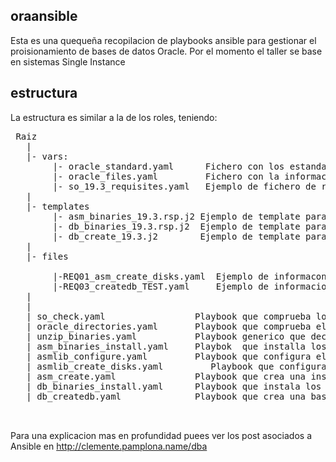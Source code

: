 ## oraansible

Esta es una quequeña recopilacion de playbooks ansible para gestionar el proisionamiento de bases de datos Oracle.
Por el momento el taller se base en sistemas Single Instance

## estructura
La estructura es similar a la de los roles, teniendo:
<pre>
 Raiz
   |
   |- vars:
        |- oracle_standard.yaml      Fichero con los estandares del departamento
        |- oracle_files.yaml         Fichero con la informacion fisica de los binarios 
        |- so_19.3_requisites.yaml   Ejemplo de fichero de requisitos de S.O para oracle 19.3
   |
   |- templates
        |- asm_binaries_19.3.rsp.j2 Ejemplo de template para la instalacion de binarios de asm la version 19.3
        |- db_binaries_19.3.rsp.j2  Ejemplo de template para la instalacion de binarios de binarios  la version 19.3
        |- db_create_19.3.j2        Ejemplo de template para la icreacion de una base datos Single instance version 19.3
   |
   |- files

        |-REQ01_asm_create_disks.yaml  Ejemplo de informacon de  provisionamiento de discos para el ASM 
        |-REQ03_createdb_TEST.yaml     Ejemplo de informacion de provisionamiento de  una base de datos 
   |  
   |  
   | so_check.yaml                 Playbook que comprueba los prerrequisitos del sistema operativo  
   | oracle_directories.yaml       Playbook que comprueba el arbol de directorios de oracle
   | unzip_binaries.yaml           Playbook generico que decomprime zips
   | asm_binaries_install.yaml     Playbok  que installa los binarios de ASM  y registra el oracle restart sin ASM
   | asmlib_configure.yaml         Playbook que configura el asmlib
   | asmlib_create_disks.yaml         Playbook que configura los discos de ASM 
   | asm_create.yaml               Playbook que crea una instancia +ASM con en el GRID y con los discos previamente instalados
   | db_binaries_install.yaml      Playbook que instala los binarios del motor de base de datos
   | db_createdb.yaml              Playbook que crea una base de datos


</pre>
Para una explicacion mas en profundidad puees ver los post asociados a Ansible en http://clemente.pamplona.name/dba
